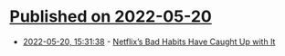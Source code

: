 # [Published on 2022-05-20](index.md)

* [2022-05-20, 15:31:38](https://news.ycombinator.com/item?id=31448828) - [Netflix’s Bad Habits Have Caught Up with It](https://www.vulture.com/2022/04/netflix-bad-decisions-have-caught-up-with-it.html)
